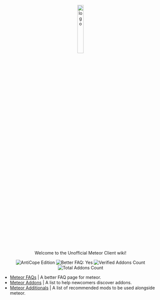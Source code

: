 <!-- START doctoc generated TOC please keep comment here to allow auto update -->
<!-- DON'T EDIT THIS SECTION, INSTEAD RE-RUN doctoc TO UPDATE -->



<!-- END doctoc generated TOC please keep comment here to allow auto update -->

<p align="center">
  <img src="https://avatars.githubusercontent.com/u/88768753?s=200&v=4" alt="logo" width="20%"/>
</p>
<p align="center">
  Welcome to the Unofficial Meteor Client wiki!
</p>
<div align="center">  
  <img src="https://img.shields.io/badge/AntiCope-Edition-orange" alt="AntiCope Edition">
  <img src="https://img.shields.io/badge/Better%20FAQ%20page-Yes-brightgreen" alt="Better FAQ: Yes">
  <img src="https://img.shields.io/badge/Verified%20Addons-9-blue" alt="Verified Addons Count">
  <img src="https://img.shields.io/badge/Total%20Addons-30-blueviolet" alt="Total Addons Count">
</div>
<p> </p>

- [Meteor FAQs](/MeteorFAQs.md) | A better FAQ page for meteor.
- [Meteor Addons](/MeteorAddons.md) | A list to help newcomers discover addons. 
- [Meteor Additionals](/MeteorAdditionals.md) | A list of recommended mods to be used alongside meteor.
